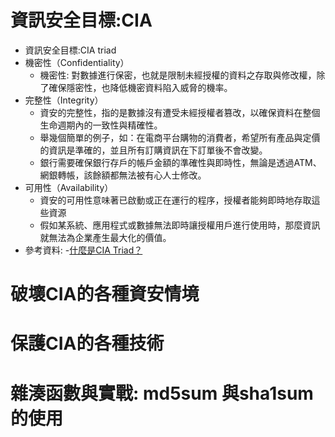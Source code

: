 # 資訊安全目標:CIA
- 資訊安全目標:CIA triad
- 機密性（Confidentiality）
  - 機密性: 對數據進行保密，也就是限制未經授權的資料之存取與修改權，除了確保隱密性，也降低機密資料陷入威脅的機率。
- 完整性（Integrity）
  - 資安的完整性，指的是數據沒有遭受未經授權者篡改，以確保資料在整個生命週期內的一致性與精確性。
  - 舉幾個簡單的例子，如：在電商平台購物的消費者，希望所有產品與定價的資訊是準確的，並且所有訂購資訊在下訂單後不會改變。
  - 銀行需要確保銀行存戶的帳戶金額的準確性與即時性，無論是透過ATM、網銀轉帳，該餘額都無法被有心人士修改。
- 可用性（Availability）
  - 資安的可用性意味著已啟動或正在運行的程序，授權者能夠即時地存取這些資源
  - 假如某系統、應用程式或數據無法即時讓授權用戶進行使用時，那麼資訊就無法為企業產生最大化的價值。
- 參考資料:
  -[什麼是CIA Triad？](https://www.thenewslens.com/article/164125)
# 破壞CIA的各種資安情境
# 保護CIA的各種技術
# 雜湊函數與實戰: md5sum 與sha1sum的使用
